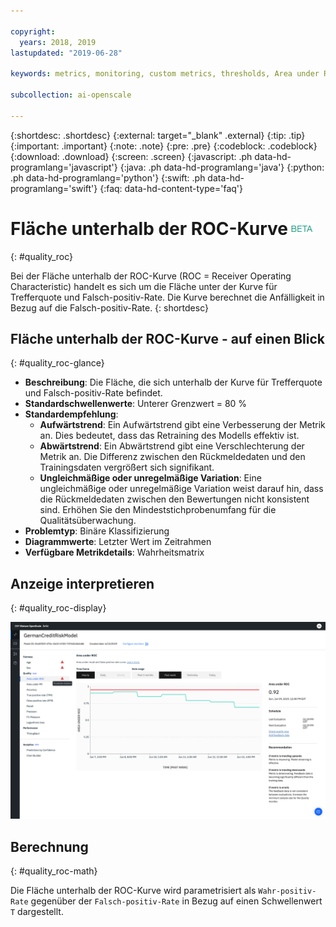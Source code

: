 ```yaml
---

copyright:
  years: 2018, 2019
lastupdated: "2019-06-28"

keywords: metrics, monitoring, custom metrics, thresholds, Area under ROC

subcollection: ai-openscale

---
```


{:shortdesc: .shortdesc}
{:external: target="_blank" .external}
{:tip: .tip}
{:important: .important}
{:note: .note}
{:pre: .pre}
{:codeblock: .codeblock}
{:download: .download}
{:screen: .screen}
{:javascript: .ph data-hd-programlang='javascript'}
{:java: .ph data-hd-programlang='java'}
{:python: .ph data-hd-programlang='python'}
{:swift: .ph data-hd-programlang='swift'}
{:faq: data-hd-content-type='faq'}

# Fläche unterhalb der ROC-Kurve![Beta-Tag](images/beta.png)
{: #quality_roc}

Bei der Fläche unterhalb der ROC-Kurve (ROC = Receiver Operating Characteristic) handelt es sich um die Fläche unter der Kurve für Trefferquote und Falsch-positiv-Rate. Die Kurve berechnet die Anfälligkeit in Bezug auf die Falsch-positiv-Rate.
{: shortdesc}

## Fläche unterhalb der ROC-Kurve - auf einen Blick
{: #quality_roc-glance}

- **Beschreibung**: Die Fläche, die sich unterhalb der Kurve für Trefferquote und Falsch-positiv-Rate befindet.
- **Standardschwellenwerte**: Unterer Grenzwert = 80 %
- **Standardempfehlung**:
   - **Aufwärtstrend**: Ein Aufwärtstrend gibt eine Verbesserung der Metrik an. Dies bedeutet, dass das Retraining des Modells effektiv ist.
   - **Abwärtstrend**: Ein Abwärtstrend gibt eine Verschlechterung der Metrik an. Die Differenz zwischen den Rückmeldedaten und den Trainingsdaten vergrößert sich signifikant.
   - **Ungleichmäßige oder unregelmäßige Variation**: Eine ungleichmäßige oder unregelmäßige Variation weist darauf hin, dass die Rückmeldedaten zwischen den Bewertungen nicht konsistent sind. Erhöhen Sie den Mindeststichprobenumfang für die Qualitätsüberwachung.
- **Problemtyp**: Binäre Klassifizierung
- **Diagrammwerte**: Letzter Wert im Zeitrahmen
- **Verfügbare Metrikdetails**: Wahrheitsmatrix

## Anzeige interpretieren
{: #quality_roc-display}

![Abbildung des Diagramms für Fläche unterhalb der ROC-Kurve](images/quality-area-under-roc.png)

## Berechnung
{: #quality_roc-math}

Die Fläche unterhalb der ROC-Kurve wird parametrisiert als `Wahr-positiv-Rate` gegenüber der `Falsch-positiv-Rate` in Bezug auf einen Schwellenwert `T` dargestellt.



